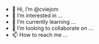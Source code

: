 - 👋 Hi, I’m @cviejom
- 👀 I’m interested in ...
- 🌱 I’m currently learning ...
- 💞️ I’m looking to collaborate on ...
- 📫 How to reach me ...

<!---
cviejom/cviejom is a ✨ special ✨ repository because its `README.md` (this file) appears on your GitHub profile.
You can click the Preview link to take a look at your changes.
--->

